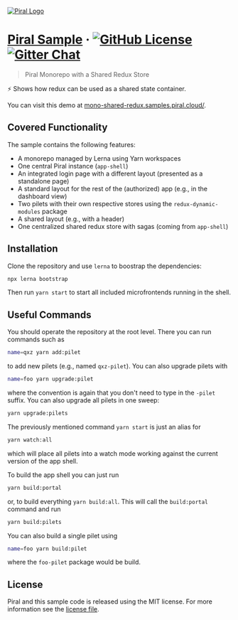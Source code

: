 [![Piral Logo](https://github.com/smapiot/piral/raw/develop/docs/assets/logo.png)](https://piral.io)

# [Piral Sample](https://piral.io) &middot; [![GitHub License](https://img.shields.io/badge/license-MIT-blue.svg)](https://github.com/smapiot/piral/blob/main/LICENSE) [![Gitter Chat](https://badges.gitter.im/gitterHQ/gitter.png)](https://gitter.im/piral-io/community)

> Piral Monorepo with a Shared Redux Store

:zap: Shows how redux can be used as a shared state container.

You can visit this demo at [mono-shared-redux.samples.piral.cloud/](https://mono-shared-redux.samples.piral.cloud/).

## Covered Functionality

The sample contains the following features:

- A monorepo managed by Lerna using Yarn workspaces
- One central Piral instance (`app-shell`)
- An integrated login page with a different layout (presented as a standalone page)
- A standard layout for the rest of the (authorized) app (e.g., in the dashboard view)
- Two pilets with their own respective stores using the `redux-dynamic-modules` package
- A shared layout (e.g., with a header)
- One centralized shared redux store with sagas (coming from `app-shell`)

## Installation

Clone the repository and use `lerna` to boostrap the dependencies:

```sh
npx lerna bootstrap
```

Then run `yarn start` to start all included microfrontends running in the shell.

## Useful Commands

You should operate the repository at the root level. There you can run commands such as

```sh
name=qxz yarn add:pilet
```

to add new pilets (e.g., named `qxz-pilet`). You can also upgrade pilets with

```sh
name=foo yarn upgrade:pilet
```

where the convention is again that you don't need to type in the `-pilet` suffix. You can also upgrade all pilets in one sweep:

```sh
yarn upgrade:pilets
```

The previously mentioned command `yarn start` is just an alias for

```sh
yarn watch:all
```

which will place all pilets into a watch mode working against the current version of the app shell.

To build the app shell you can just run

```sh
yarn build:portal
```

or, to build everything `yarn build:all`. This will call the `build:portal` command and run

```sh
yarn build:pilets
```

You can also build a single pilet using

```sh
name=foo yarn build:pilet
```

where the `foo-pilet` package would be build.

## License

Piral and this sample code is released using the MIT license. For more information see the [license file](./LICENSE).
